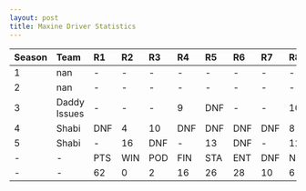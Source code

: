 ```yaml
---
layout: post 
title: Maxine Driver Statistics
--- 
```


| Season   | Team         | R1   | R2   | R3   | R4   | R5   | R6   | R7   | R8   | R9   | R10   | R11   | R12   | Pts   | Pos   |
|:---------|:-------------|:-----|:-----|:-----|:-----|:-----|:-----|:-----|:-----|:-----|:------|:------|:------|:------|:------|
| 1        | nan          | -    | -    | -    | -    | -    | -    | -    | -    | -    | -     | -     | -     | -     | -     |
| 2        | nan          | -    | -    | -    | -    | -    | -    | -    | -    | -    | -     | -     | -     | -     | -     |
| 3        | Daddy Issues | -    | -    | -    | 9    | DNF  | -    | -    | 10   | 16   | 3     | 16    | 15    | 15    | 18    |
| 4        | Shabi        | DNF  | 4    | 10   | DNF  | DNF  | DNF  | DNF  | 8    | 13   | DNQ   | DNQ   | DNF   | 14    | 17    |
| 5        | Shabi        | -    | 16   | DNF  | -    | 13   | DNF  | -    | 12   | DNF  | 6     | 2     | 6     | 33    | 14    |
| -        | -            | PTS  | WIN  | POD  | FIN  | STA  | ENT  | DNF  | NET  | DNQ  | %Fin  | PPR   | BST   | CHA   | RNK   |
| -        | -            | 62   | 0    | 2    | 16   | 26   | 28   | 10   | 6    | 2    | 61.5  | 2.21  | 2     | 0     | 21    |